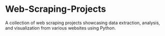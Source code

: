 # Web-Scraping-Projects
A collection of web scraping projects showcasing data extraction, analysis, and visualization from various websites using Python.

